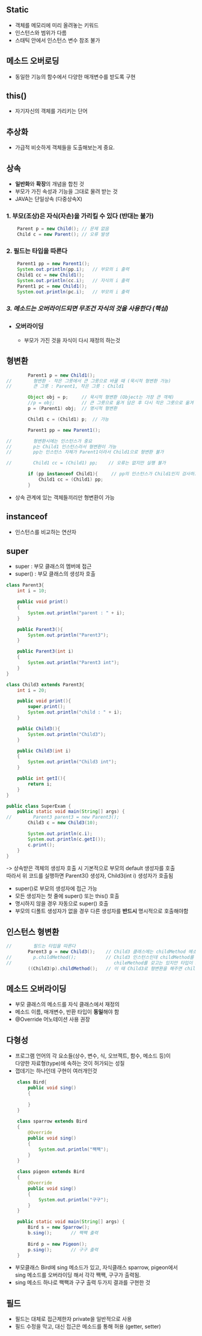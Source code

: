 ## Static
- 객체를 메모리에 미리 올려놓는 키워드
- 인스턴스와 범위가 다름
- 스태틱 안에서 인스턴스 변수 참조 불가

## 메소드 오버로딩
- 동일한 기능의 함수에서 다양한 매개변수를 받도록 구현

## this()
- 자기자신의 객체를 가리키는 단어

## 추상화
- 가급적 비슷하게 객체들을 도출해보는게 중요.

## 상속
- **일반화**와 **확장**의 개념을 합친 것
- 부모가 가진 속성과 기능을 그대로 물려 받는 것
- JAVA는 단일상속 (다중상속X)
### 1. 부모(조상)은 자식(자손)을 가리킬 수 있다 (반대는 불가)
```java
    Parent p = new Child(); // 문제 없음
    Child c = new Parent(); // 오류 발생
```
### 2. 필드는 타입을 따른다
```java
    Parent1 pp = new Parent1();
    System.out.println(pp.i);   // 부모의 i 출력
    Child1 cc = new Child1();
    System.out.println(cc.i);   // 자식의 i 출력
    Parent1 pc = new Child1();
    System.out.println(pc.i);   // 부모의 i 출력
```
### ***3. 메소드는 오버라이드되면 무조건 자식의 것을 사용한다 (핵심)***
- ### 오버라이딩
    - 부모가 가진 것을 자식이 다시 재정의 하는것

## 형변환
```java
        Parent1 p = new Child1();
//        형변환 - 작은 그릇에서 큰 그릇으로 바꿀 때 (묵시적 형변환 가능)
//        큰 그릇 : Parent1, 작은 그릇 : Child1

        Object obj = p;     // 묵시적 형변환 (Object는 가장 큰 객체)
        //p = obj;          // 큰 그릇으로 옮겨 담은 후 다시 작은 그릇으로 옮겨 담을 때 오류 발생
        p = (Parent1) obj;  // 명시적 형변환

        Child1 c = (Child1) p;  // 가능

        Parent1 pp = new Parent1();

//        형변환시에는 인스턴스가 중요
//        p는 Child1 인스턴스라서 형변환이 가능
//        pp는 인스턴스 자체가 Parent1이라서 Child1으로 형변환 불가

//        Child1 cc = (Child1) pp;    // 오류는 없지만 실행 불가

        if (pp instanceof Child1){     // pp의 인스턴스가 Child1인지 검사하고 맞다면 형변환
            Child1 cc = (Child1) pp;
        }
```
- 상속 관계에 있는 객체들끼리만 형변환이 가능


## instanceof
- 인스턴스를 비교하는 연산자

## super
- super : 부모 클래스의 멤버에 접근
- super() : 부모 클래스의 생성자 호출
```java
class Parent3{
    int i = 10;

    public void print()
    {
        System.out.println("parent : " + i);
    }

    public Parent3(){
        System.out.println("Parent3");
    }

    public Parent3(int i)
    {
        System.out.println("Parent3 int");
    }
}

class Child3 extends Parent3{
    int i = 20;

    public void print(){
        super.print();
        System.out.println("child : " + i);
    }

    public Child3(){
        System.out.println("Child3");   
    }

    public Child3(int i)
    {
        System.out.println("Child3 int");
    }

    public int getI(){
        return i;
    }
}

public class SuperExam {
    public static void main(String[] args) {
//        Parent3 parent3 = new Parent3();
        Child3 c = new Child3(10);

        System.out.println(c.i);
        System.out.println(c.getI());
        c.print();
    }
}
```
-> 상속받은 객체의 생성자 호출 시 기본적으로 부모의 default 생성자를 호출  
따라서 위 코드를 실행하면 Parent3() 생성자, Child3(int i) 생성자가 호출됨


- super()로 부모의 생성자에 접근 가능
- 모든 생성자는 첫 줄에 super() 또는 this() 호출
- 명시하지 않을 경우 자동으로  super() 호출
- 부모의 디폴트 생성자가 없을 경우 다른 생성자를 **반드시** 명시적으로 호출해야함


## 인스턴스 형변환
```java
//        필드는 타입을 따른다
        Parent3 p = new Child3();    // Child3 클래스에는 childMethod 메소드가 있음
//        p.childMethod();           // Child3 인스턴스인데 childMethod를 못쓰는 이유
//                                      chileMethod를 갖고는 있지만 타입이 Parent3이기 때문에 자신이 물려준것만 사용가능
        ((Child3)p).childMethod();   // 이 때 Child3로 형변환을 해주면 childMethod를 사용이 가능
```

## 메소드 오버라이딩
- 부모 클래스의 메소드를 자식 클래스에서 재정의
- 메소드 이름, 매개변수, 반환 타입이 **동일**해야 함
- @Override 어노테이션 사용 권장

## 다형성
- 프로그램 언어의 각 요소들(상수, 변수, 식, 오브젝트, 함수, 메소드 등)이  
다양한 자료형(type)에 속하는 것이 허가되는 성질
- 껍데기는 하나인데 구현이 여러개인것
```java
    class Bird{
        public void sing()
        {
            
        }
    }
    
    class sparrow extends Bird
    {
        @Override
        public void sing()
        {
            System.out.println("짹짹");
        }
    }
    
    class pigeon extends Bird
    {
        @Override
        public void sing()
        {
            System.out.println("구구");
        }
    }

    public static void main(String[] args) {
        Bird s = new Sparrow();
        b.sing();       // 짹짹 출력
        
        Bird p = new Pigeon();
        p.sing();       // 구구 출력
    }

```
- 부모클래스 Bird에 sing 메소드가 있고, 자식클래스 sparrow, pigeon에서  
sing 메소드를 오버라이딩 해서 각각 짹짹, 구구가 출력됨.
- sing 메소드 하나로 짹짹과 구구 출력 두가지 결과를 구현한 것

## 필드
- 필드는 대체로 접근제한자 private을 일반적으로 사용
- 필드 수정을 막고, 대신 접근은 메소드를 통해 허용 (getter, setter)
